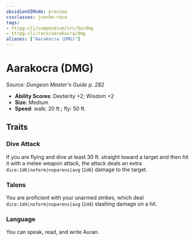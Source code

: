 ```yaml
---
obsidianUIMode: preview
cssclasses: json5e-race
tags:
- ttrpg-cli/compendium/src/5e/dmg
- ttrpg-cli/race/aarakocra/dmg
aliases: ["Aarakocra (DMG)"]
---
```

# Aarakocra (DMG)
*Source: Dungeon Master's Guide p. 282*  


- **Ability Scores**: Dexterity +2; Wisdom +2
- **Size**: Medium
- **Speed**: walk: 20 ft.; fly: 50 ft.

## Traits

### Dive Attack

If you are flying and dive at least 30 ft. straight toward a target and then hit it with a melee weapon attack, the attack deals an extra `dice:1d6|noform|noparens|avg` (`1d6`) damage to the target.

### Talons

You are proficient with your unarmed strikes, which deal `dice:1d4|noform|noparens|avg` (`1d4`) slashing damage on a hit.

### Language

You can speak, read, and write Auran.